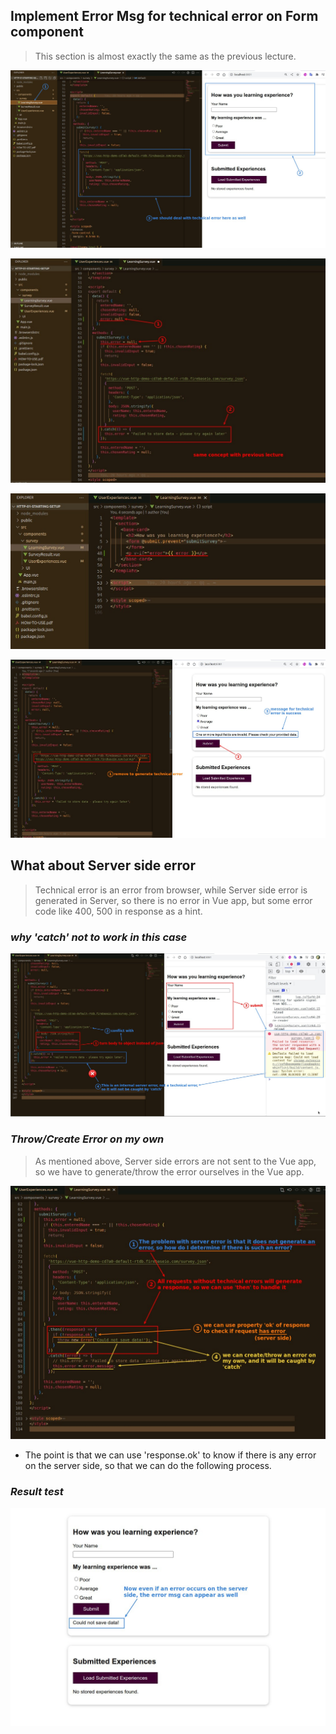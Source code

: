 ## **Implement Error Msg for technical error on Form component**

> This section is almost exactly the same as the previous lecture.

![Alt require error message of technical error on form component](pic/01.jpg)

![Alt set error message for technical err](pic/02.jpg)

![Alt render it](pic/03.jpg)

![Alt test it](pic/04.jpg)

## **What about Server side error**

> Technical error is an error from browser, while Server side error is generated in Server, so there is no error in Vue app, but some error code like 400, 500 in response as a hint.

### _why 'catch' not to work in this case_

![Alt what about server side error](pic/05.jpg)

### _Throw/Create Error on my own_

> As mentioned above, Server side errors are not sent to the Vue app, so we have to generate/throw the error ourselves in the Vue app.

![Alt throw error on my own](pic/06.jpg)

- The point is that we can use 'response.ok' to know if there is any error on the server side, so that we can do the following process.

### _Result test_

![Alt result](pic/07.jpg)
